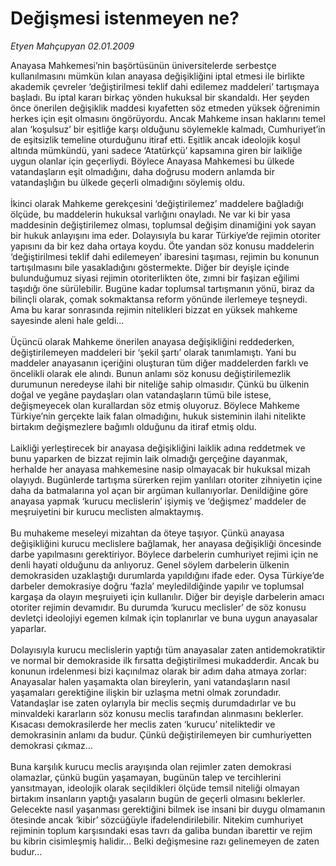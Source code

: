 # Değişmesi istenmeyen ne?

*Etyen Mahçupyan 02.01.2009*

<div class="taraf_structure_2col_1zq">
<div class="margen_n">



 <p>Anayasa Mahkemesi’nin başörtüsünün üniversitelerde serbestçe kullanılmasını mümkün kılan anayasa değişikliğini iptal etmesi ile birlikte akademik çevreler ‘değiştirilmesi teklif dahi edilemez maddeleri’ tartışmaya başladı. Bu iptal kararı birkaç yönden hukuksal bir skandaldı. Her şeyden önce önerilen değişiklik maddesi kıyafetten söz etmeden yüksek öğrenimin herkes için eşit olmasını öngörüyordu. Ancak Mahkeme insan haklarını temel alan ‘koşulsuz’ bir eşitliğe karşı olduğunu söylemekle kalmadı, Cumhuriyet’in de eşitsizlik temeline oturduğunu itiraf etti. Eşitlik ancak ideolojik koşul altında mümkündü, yani sadece ‘Atatürkçü’ kapsamına giren bir laikliğe uygun olanlar için geçerliydi. Böylece Anayasa Mahkemesi bu ülkede vatandaşların eşit olmadığını, daha doğrusu modern anlamda bir vatandaşlığın bu ülkede geçerli olmadığını söylemiş oldu. <br/><br/>İkinci olarak Mahkeme gerekçesini ‘değiştirilemez’ maddelere bağladığı ölçüde, bu maddelerin hukuksal varlığını onayladı. Ne var ki bir yasa maddesinin değiştirilemez olması, toplumsal değişim dinamiğini yok sayan bir hukuk anlayışını ima eder. Dolayısıyla bu karar Türkiye’de rejimin otoriter yapısını da bir kez daha ortaya koydu. Öte yandan söz konusu maddelerin ‘değiştirilmesi teklif dahi edilemeyen’ ibaresini taşıması, rejimin bu konunun tartışılmasını bile yasakladığını göstermekte. Diğer bir deyişle içinde bulunduğumuz siyasi rejimin otoriterlikten öte, zımni bir faşizan eğilimi taşıdığı öne sürülebilir. Bugüne kadar toplumsal tartışmanın yönü, biraz da bilinçli olarak, çomak sokmaktansa reform yönünde ilerlemeye teşneydi. Ama bu karar sonrasında rejimin nitelikleri bizzat en yüksek mahkeme sayesinde aleni hale geldi... <br/><br/>Üçüncü olarak Mahkeme önerilen anayasa değişikliğini reddederken, değiştirilemeyen maddeleri bir ‘şekil şartı’ olarak tanımlamıştı. Yani bu maddeler anayasanın içeriğini oluşturan tüm diğer maddelerden farklı ve öncelikli olarak ele alındı. Bunun anlamı söz konusu değiştirilemezlik durumunun neredeyse ilahi bir niteliğe sahip olmasıdır. Çünkü bu ülkenin doğal ve yegâne paydaşları olan vatandaşların tümü bile istese, değişmeyecek olan kurallardan söz etmiş oluyoruz. Böylece Mahkeme Türkiye’nin gerçekte laik falan olmadığını, hukuk sisteminin ilahi nitelikte birtakım değişmezlere bağımlı olduğunu da itiraf etmiş oldu. <br/><br/>Laikliği yerleştirecek bir anayasa değişikliğini laiklik adına reddetmek ve bunu yaparken de bizzat rejimin laik olmadığı gerçeğine dayanmak, herhalde her anayasa mahkemesine nasip olmayacak bir hukuksal mizah olayıydı. Bugünlerde tartışma sürerken rejim yanlıları otoriter zihniyetin içine daha da batmalarına yol açan bir argüman kullanıyorlar. Denildiğine göre anayasa yapmak ‘kurucu meclislerin’ işiymiş ve ‘değişmez’ maddeler de meşruiyetini bir kurucu meclisten almaktaymış. <br/><br/>Bu muhakeme meseleyi mizahtan da öteye taşıyor. Çünkü anayasa değişikliğini kurucu meclislere bağlamak, her anayasa değişikliği öncesinde darbe yapılmasını gerektiriyor. Böylece darbelerin cumhuriyet rejimi için ne denli hayati olduğunu da anlıyoruz. Genel söylem darbelerin ülkenin demokrasiden uzaklaştığı durumlarda yapıldığını ifade eder. Oysa Türkiye’de darbeler demokrasiye doğru ‘fazla’ meyledildiğinde yapılır ve toplumsal kargaşa da olayın meşruiyeti için kullanılır. Diğer bir deyişle darbelerin amacı otoriter rejimin devamıdır. Bu durumda ‘kurucu meclisler’ de söz konusu devletçi ideolojiyi egemen kılmak için toplanırlar ve buna uygun anayasalar yaparlar. <br/><br/>Dolayısıyla kurucu meclislerin yaptığı tüm anayasalar zaten antidemokratiktir ve normal bir demokraside ilk fırsatta değiştirilmesi mukadderdir. Ancak bu konunun irdelenmesi bizi kaçınılmaz olarak bir adım daha atmaya zorlar: Anayasalar halen yaşamakta olan bireylerin, yani vatandaşların nasıl yaşamaları gerektiğine ilişkin bir uzlaşma metni olmak zorundadır. Vatandaşlar ise zaten oylarıyla bir meclis seçmiş durumdadırlar ve bu minvaldeki kararların söz konusu meclis tarafından alınmasını beklerler. Kısacası demokrasilerde her meclis zaten ‘kurucu’ niteliktedir ve demokrasinin anlamı da budur. Çünkü değiştirilemeyen bir cumhuriyetten demokrasi çıkmaz... <br/><br/>Buna karşılık kurucu meclis arayışında olan rejimler zaten demokrasi olamazlar, çünkü bugün yaşamayan, bugünün talep ve tercihlerini yansıtmayan, ideolojik olarak seçildikleri ölçüde temsil niteliği olmayan birtakım insanların yaptığı yasaların bugün de geçerli olmasını beklerler. Gelecekte nasıl yaşanması gerektiğini bilmek ise insani bir duygu olmamanın ötesinde ancak ‘kibir’ sözcüğüyle ifadelendirilebilir. Nitekim cumhuriyet rejiminin toplum karşısındaki esas tavrı da galiba bundan ibarettir ve rejim bu kibrin cisimleşmiş halidir... Belki değişmesine razı gelinemeyen de zaten budur...</p>
<br/>
<br/>
<br/>



<br/>


<div id="taraf_not">
</div>

</div>


</div>
